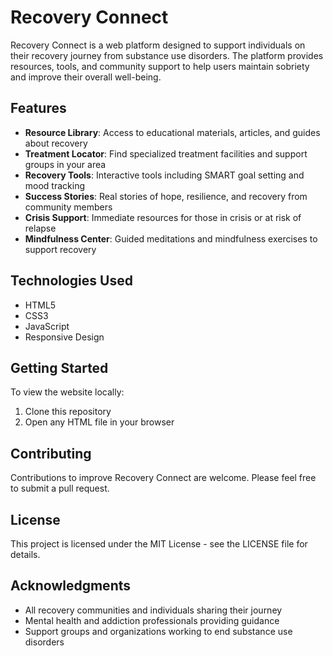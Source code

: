 # Recovery Connect

Recovery Connect is a web platform designed to support individuals on their recovery journey from substance use disorders. The platform provides resources, tools, and community support to help users maintain sobriety and improve their overall well-being.

## Features

- **Resource Library**: Access to educational materials, articles, and guides about recovery
- **Treatment Locator**: Find specialized treatment facilities and support groups in your area
- **Recovery Tools**: Interactive tools including SMART goal setting and mood tracking
- **Success Stories**: Real stories of hope, resilience, and recovery from community members
- **Crisis Support**: Immediate resources for those in crisis or at risk of relapse
- **Mindfulness Center**: Guided meditations and mindfulness exercises to support recovery

## Technologies Used

- HTML5
- CSS3
- JavaScript
- Responsive Design

## Getting Started

To view the website locally:

1. Clone this repository
2. Open any HTML file in your browser

## Contributing

Contributions to improve Recovery Connect are welcome. Please feel free to submit a pull request.

## License

This project is licensed under the MIT License - see the LICENSE file for details.

## Acknowledgments

- All recovery communities and individuals sharing their journey
- Mental health and addiction professionals providing guidance
- Support groups and organizations working to end substance use disorders